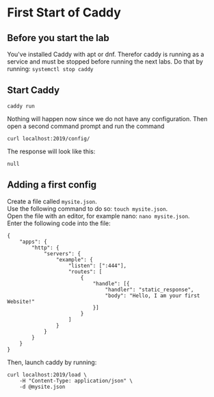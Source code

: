 # First Start of Caddy
## Before you start the lab
You've installed Caddy with apt or dnf. Therefor caddy is running as a service and must be stopped before running the next labs.
Do that by running:
```systemctl stop caddy```
## Start Caddy
```
caddy run
```
Nothing will happen now since we do not have any configuration. 
Then open a second command prompt and run the command
```
curl localhost:2019/config/
```
The response will look like this:
```
null
```
## Adding a first config
Create a file called `mysite.json`.  
Use the following command to do so: `touch mysite.json`.  
Open the file with an editor, for example nano: `nano mysite.json`.  
Enter the following code into the file:
```
{
	"apps": {
		"http": {
			"servers": {
				"example": {
					"listen": [":444"],
					"routes": [
						{
							"handle": [{
								"handler": "static_response",
								"body": "Hello, I am your first Website!"
							}]
						}
					]
				}
			}
		}
	}
}

```
Then, launch caddy by running: 
```
curl localhost:2019/load \
	-H "Content-Type: application/json" \
	-d @mysite.json
```
